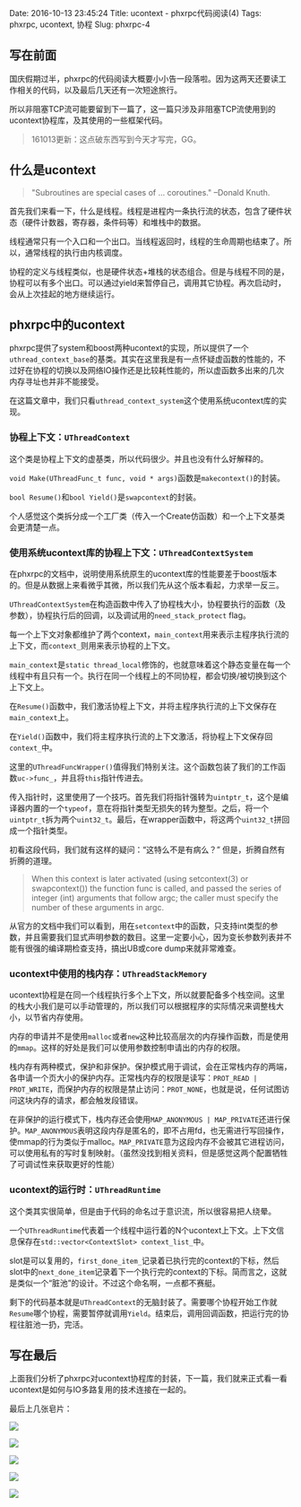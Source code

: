 Date: 2016-10-13 23:45:24
Title: ucontext - phxrpc代码阅读(4)
Tags: phxrpc, ucontext, 协程
Slug: phxrpc-4


## 写在前面

国庆假期过半，phxrpc的代码阅读大概要小小告一段落啦。因为这两天还要读工作相关的代码，以及最后几天还有一次短途旅行。

所以非阻塞TCP流可能要留到下一篇了，这一篇只涉及非阻塞TCP流使用到的ucontext协程库，及其使用的一些框架代码。

> 161013更新：这点破东西写到今天才写完，GG。

## 什么是ucontext

> "Subroutines are special cases of ... coroutines." –Donald Knuth.

首先我们来看一下，什么是线程。线程是进程内一条执行流的状态，包含了硬件状态（硬件计数器，寄存器，条件码等）和堆栈中的数据。

线程通常只有一个入口和一个出口。当线程返回时，线程的生命周期也结束了。所以，通常线程的执行由内核调度。

协程的定义与线程类似，也是硬件状态+堆栈的状态组合。但是与线程不同的是，协程可以有多个出口。可以通过yield来暂停自己，调用其它协程。再次启动时，会从上次挂起的地方继续运行。

## phxrpc中的ucontext

phxrpc提供了system和boost两种ucontext的实现，所以提供了一个`uthread_context_base`的基类。其实在这里我是有一点怀疑虚函数的性能的，不过好在协程的切换以及网络IO操作还是比较耗性能的，所以虚函数多出来的几次内存寻址也并非不能接受。

在这篇文章中，我们只看`uthread_context_system`这个使用系统ucontext库的实现。

### 协程上下文：`UThreadContext`

这个类是协程上下文的虚基类，所以代码很少。并且也没有什么好解释的。

`void Make(UThreadFunc_t func, void * args)`函数是`makecontext()`的封装。

`bool Resume()`和`bool Yield()`是`swapcontext`的封装。

个人感觉这个类拆分成一个工厂类（传入一个Create仿函数）和一个上下文基类会更清楚一点。

### 使用系统ucontext库的协程上下文：`UThreadContextSystem`

在phxrpc的文档中，说明使用系统原生的ucontext库的性能要差于boost版本的。但是从数据上来看微乎其微，所以我们先从这个版本看起，力求举一反三。

`UThreadContextSystem`在构造函数中传入了协程栈大小，协程要执行的函数（及参数），协程执行后的回调，以及调试用的`need_stack_protect` flag。

每一个上下文对象都维护了两个context，`main_context`用来表示主程序执行流的上下文，而`context_`则用来表示协程的上下文。

`main_context`是`static thread_local`修饰的，也就意味着这个静态变量在每一个线程中有且只有一个。执行在同一个线程上的不同协程，都会切换/被切换到这个上下文上。

在`Resume()`函数中，我们激活协程上下文，并将主程序执行流的上下文保存在`main_context`上。

在`Yield()`函数中，我们将主程序执行流的上下文激活，将协程上下文保存回`context_`中。

这里的`UThreadFuncWrapper()`值得我们特别关注。这个函数包装了我们的工作函数`uc->func_`，并且将`this`指针传进去。

传入指针时，这里使用了一个技巧。首先我们将指针强转为`uintptr_t`，这个是编译器内置的一个`typeof`，意在将指针类型无损失的转为整型。之后，将一个`uintptr_t`拆为两个`uint32_t`。最后，在wrapper函数中，将这两个`uint32_t`拼回成一个指针类型。

初看这段代码，我们就有这样的疑问：“这特么不是有病么？” 但是，折腾自然有折腾的道理。

>  When this context is later activated (using setcontext(3) or swapcontext()) the function func is called, and passed the series of integer (int) arguments that follow argc; the caller must specify the number of these arguments in argc.

从官方的文档中我们可以看到，用在`setcontext`中的函数，只支持int类型的参数，并且需要我们显式声明参数的数目。这里一定要小心，因为变长参数列表并不能有很强的编译期检查支持，搞出UB或core dump来就非常难查。

### ucontext中使用的栈内存：`UThreadStackMemory`

ucontext协程是在同一个线程执行多个上下文，所以就要配备多个栈空间。这里的栈大小我们是可以手动管理的，所以我们可以根据程序的实际情况来调整栈大小，以节省内存使用。

内存的申请并不是使用`malloc`或者`new`这种比较高层次的内存操作函数，而是使用的`mmap`。这样的好处是我们可以使用参数控制申请出的内存的权限。

栈内存有两种模式，保护和非保护。保护模式用于调试，会在正常栈内存的两端，各申请一个页大小的保护内存。正常栈内存的权限是读写：`PROT_READ | PROT_WRITE`，而保护内存的权限是禁止访问：`PROT_NONE`，也就是说，任何试图访问这块内存的请求，都会触发段错误。

在非保护的运行模式下，栈内存还会使用`MAP_ANONYMOUS | MAP_PRIVATE`还进行保护。`MAP_ANONYMOUS`表明这段内存是匿名的，即不占用fd，也无需进行写回操作，使mmap的行为类似于malloc。`MAP_PRIVATE`意为这段内存不会被其它进程访问，可以使用私有的写时复制映射。（虽然没找到相关资料，但是感觉这两个配置牺牲了可调试性来获取更好的性能）

### ucontext的运行时：`UThreadRuntime`

这个类其实很简单，但是由于代码的命名过于意识流，所以很容易把人绕晕。

一个`UThreadRuntime`代表着一个线程中运行着的N个ucontext上下文。上下文信息保存在`std::vector<ContextSlot> context_list_`中。

slot是可以复用的，`first_done_item_`记录着已执行完的context的下标，然后slot中的`next_done_item`记录着下一个执行完的context的下标。简而言之，这就是类似一个“脏池”的设计。不过这个命名啊，一点都不赛艇。

剩下的代码基本就是`UThreadContext`的无脑封装了。需要哪个协程开始工作就`Resume`哪个协程，需要暂停就调用`Yield`。结束后，调用回调函数，把运行完的协程往脏池一扔，完活。

## 写在最后

上面我们分析了phxrpc对ucontext协程库的封装，下一篇，我们就来正式看一看ucontext是如何与IO多路复用的技术连接在一起的。

最后上几张皂片：

![](https://github.com/Wizmann/assets/raw/master/wizmann-pic/16-10-13/31415098.jpg)

![](https://github.com/Wizmann/assets/raw/master/wizmann-pic/16-10-13/1208386.jpg)

![](https://github.com/Wizmann/assets/raw/master/wizmann-pic/16-10-13/97556242.jpg)

![](https://github.com/Wizmann/assets/raw/master/wizmann-pic/16-10-13/44196833.jpg)

![](https://github.com/Wizmann/assets/raw/master/wizmann-pic/16-10-13/20763058.jpg)

